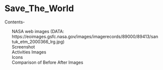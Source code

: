 # Save_The_World



Contents-

<ul>
    NASA web images (DATA: https://eoimages.gsfc.nasa.gov/images/imagerecords/89000/89413/santuk_etm_2000366_lrg.jpg)<br>
    Screenshot<br>
    Activities Images<br>
    Icons<br>
    Comparison of Before After Images<br>
    

